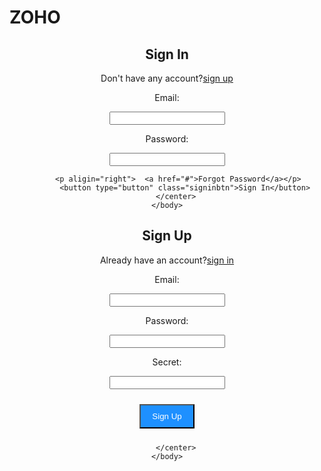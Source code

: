 # ZOHO
<html>
    <head>
        <title>ZOHO Sign In</title>
        <style>
            button{
                background-color:dodgerblue;
                width: 2px;
                color: white;
                padding: 15px;
                margin: 10px 0px;
                cursor: pointer;
            }
            .signinbtn{
                width:auto;
                padding:10px 18px;
                margin:10px 5px;
            }
            </style>
    </head>
    <body>
     <center>   
       <h2>Sign In</h2> 
            Don't have any account?<a href="zoho2.html">sign up</a>
        <p><label>Email:</label></p>
    <p> <input type="text"  name="email"  required></p>
        <label>Password:</label>
        <p><input type="text"  name="password" required></p>
      
      
         <p aligin="right">  <a href="#">Forgot Password</a></p>
            <button type="button" class="signinbtn">Sign In</button>
        </center>
    </body>
</html>


<html>
    <head>
        <title>ZOHO Sign Up</title>
        <style>
        button{
            background-color:dodgerblue;
            width: 2px;
            color: white;
            padding: 15px;
            margin: 10px 0px;
            cursor: pointer;
        }
        .signupbtn{
            width:auto;
            padding:10px 18px;
            margin:10px 5px;
        }
        </style>
    </head>
    <body>
     <center>   
       <h2>Sign Up</h2> 
            Already have an account?<a href="zoho1.html">sign in</a>
        <p><label>Email:</label></p>
    <p> <input type="text"  name="email"  required></p>
        <label>Password:</label>
        <p><input type="text"  name="password" required></p>
        <label>Secret:</label>
        <p><input type="text"  name="secret" required></p>     
        <button type="button" class="signupbtn">Sign Up
            </button>
        
        </center>
    </body>
</html>
